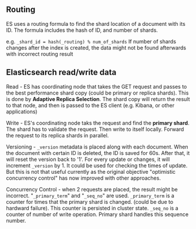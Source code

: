 
## Routing
ES uses a routing formula to find the shard location of a document with its ID.
The formula includes the hash of ID, and number of shards.

e.g. `_shard_id = hash(_routing) % num_of_shards`
If number of shards changes after the index is created, the data might not be found afterwards with incorrect routing result

## Elasticsearch read/write data
Read - ES has coordinating node that takes the GET request and passes to the best performance shard copy (could be primary or replica shards). This is done by **Adaptive Replica Selection**. The shard copy will return the result to that node, and then is passed to the ES client (e.g. Kibana, or other applications)

Write - ES's coordinating node taks the request and find the **primary shard**. The shard has to validate the request. Then write to itself locally. Forward the request to its replica shards in parallel.

Versioning - `_version` metadata is placed along with each document. When the document with certain ID is deleted, the ID is saved for 60s. After that, it will reset the version back to '1'. For every update or changes, it will increment `_version` by 1.
It could be used for checking the times of update. But this is not that useful currently as the original objective "optimistic concurrency control" has now improved with other approaches.

Concurrency Control - when 2 requests are placed, the result might be incorrect. "`_primary_term`" and "`_seq_no`" are used.
`_primary_term` is a counter for times that the primary shard is changed. (could be due to hardward failure). This counter is persisted in cluster state.
`_seq_no` is a counter of number of write operation. Primary shard handles this sequence number.